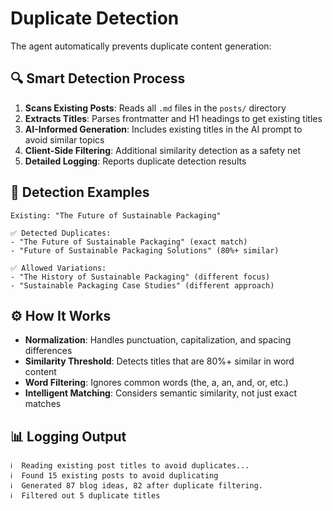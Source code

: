 # Duplicate Detection

The agent automatically prevents duplicate content generation:

## 🔍 **Smart Detection Process**

1. **Scans Existing Posts**: Reads all `.md` files in the `posts/` directory
2. **Extracts Titles**: Parses frontmatter and H1 headings to get existing titles
3. **AI-Informed Generation**: Includes existing titles in the AI prompt to avoid similar topics
4. **Client-Side Filtering**: Additional similarity detection as a safety net
5. **Detailed Logging**: Reports duplicate detection results

## 🎯 **Detection Examples**

```
Existing: "The Future of Sustainable Packaging"

✅ Detected Duplicates:
- "The Future of Sustainable Packaging" (exact match)
- "Future of Sustainable Packaging Solutions" (80%+ similar)

✅ Allowed Variations:
- "The History of Sustainable Packaging" (different focus)
- "Sustainable Packaging Case Studies" (different approach)
```

## ⚙️ **How It Works**

- **Normalization**: Handles punctuation, capitalization, and spacing differences
- **Similarity Threshold**: Detects titles that are 80%+ similar in word content
- **Word Filtering**: Ignores common words (the, a, an, and, or, etc.)
- **Intelligent Matching**: Considers semantic similarity, not just exact matches

## 📊 **Logging Output**

```
ℹ️  Reading existing post titles to avoid duplicates...
ℹ️  Found 15 existing posts to avoid duplicating
ℹ️  Generated 87 blog ideas, 82 after duplicate filtering.
ℹ️  Filtered out 5 duplicate titles
``` 